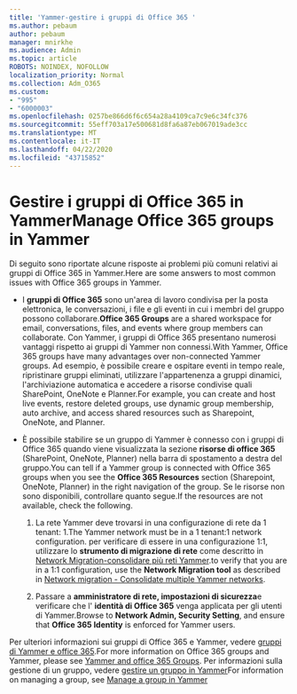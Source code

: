```yaml
---
title: 'Yammer-gestire i gruppi di Office 365 '
ms.author: pebaum
author: pebaum
manager: mnirkhe
ms.audience: Admin
ms.topic: article
ROBOTS: NOINDEX, NOFOLLOW
localization_priority: Normal
ms.collection: Adm_O365
ms.custom:
- "995"
- "6000003"
ms.openlocfilehash: 0257be866d6f6c654a28a4109ca7c9e6c34fc376
ms.sourcegitcommit: 55eff703a17e500681d8fa6a87eb067019ade3cc
ms.translationtype: MT
ms.contentlocale: it-IT
ms.lasthandoff: 04/22/2020
ms.locfileid: "43715852"
---
```

# <a name="manage-office-365-groups-in-yammer"></a><span data-ttu-id="0fb97-102">Gestire i gruppi di Office 365 in Yammer</span><span class="sxs-lookup"><span data-stu-id="0fb97-102">Manage Office 365 groups in Yammer</span></span>

<span data-ttu-id="0fb97-103">Di seguito sono riportate alcune risposte ai problemi più comuni relativi ai gruppi di Office 365 in Yammer.</span><span class="sxs-lookup"><span data-stu-id="0fb97-103">Here are some answers to most common issues with Office 365 groups in Yammer.</span></span>

* <span data-ttu-id="0fb97-104">I **gruppi di Office 365** sono un'area di lavoro condivisa per la posta elettronica, le conversazioni, i file e gli eventi in cui i membri del gruppo possono collaborare.</span><span class="sxs-lookup"><span data-stu-id="0fb97-104">**Office 365 Groups** are a shared workspace for email, conversations, files, and events where group members can collaborate.</span></span> <span data-ttu-id="0fb97-105">Con Yammer, i gruppi di Office 365 presentano numerosi vantaggi rispetto ai gruppi di Yammer non connessi.</span><span class="sxs-lookup"><span data-stu-id="0fb97-105">With Yammer, Office 365 groups have many advantages over non-connected Yammer groups.</span></span> <span data-ttu-id="0fb97-106">Ad esempio, è possibile creare e ospitare eventi in tempo reale, ripristinare gruppi eliminati, utilizzare l'appartenenza a gruppi dinamici, l'archiviazione automatica e accedere a risorse condivise quali SharePoint, OneNote e Planner.</span><span class="sxs-lookup"><span data-stu-id="0fb97-106">For example, you can create and host live events, restore deleted groups, use dynamic group membership, auto archive, and access shared resources such as Sharepoint, OneNote, and Planner.</span></span>

* <span data-ttu-id="0fb97-107">È possibile stabilire se un gruppo di Yammer è connesso con i gruppi di Office 365 quando viene visualizzata la sezione **risorse di office 365** (SharePoint, OneNote, Planner) nella barra di spostamento a destra del gruppo.</span><span class="sxs-lookup"><span data-stu-id="0fb97-107">You can tell if a Yammer group is connected with Office 365 groups when you see the **Office 365 Resources** section (Sharepoint, OneNote, Planner) in the right navigation of the group.</span></span> <span data-ttu-id="0fb97-108">Se le risorse non sono disponibili, controllare quanto segue.</span><span class="sxs-lookup"><span data-stu-id="0fb97-108">If the resources are not available, check the following.</span></span>

  1. <span data-ttu-id="0fb97-109">La rete Yammer deve trovarsi in una configurazione di rete da 1 tenant: 1.</span><span class="sxs-lookup"><span data-stu-id="0fb97-109">The Yammer network must be in a 1 tenant:1 network configuration.</span></span> <span data-ttu-id="0fb97-110">per verificare di essere in una configurazione 1:1, utilizzare lo **strumento di migrazione di rete** come descritto in [Network Migration-consolidare più reti Yammer](https://docs.microsoft.com/yammer/configure-your-yammer-network/consolidate-multiple-yammer-networks).</span><span class="sxs-lookup"><span data-stu-id="0fb97-110">to verify that you are in a 1:1 configuration, use the **Network Migration tool** as described in [Network migration - Consolidate multiple Yammer networks](https://docs.microsoft.com/yammer/configure-your-yammer-network/consolidate-multiple-yammer-networks).</span></span>

  2. <span data-ttu-id="0fb97-111">Passare a **amministratore di rete, impostazioni di sicurezza**e verificare che l' **identità di Office 365** venga applicata per gli utenti di Yammer.</span><span class="sxs-lookup"><span data-stu-id="0fb97-111">Browse to **Network Admin, Security Setting**, and ensure that **Office 365 Identity** is enforced for Yammer users.</span></span>

<span data-ttu-id="0fb97-112">Per ulteriori informazioni sui gruppi di Office 365 e Yammer, vedere [gruppi di Yammer e office 365](https://docs.microsoft.com/yammer/manage-yammer-groups/yammer-and-office-365-groups).</span><span class="sxs-lookup"><span data-stu-id="0fb97-112">For more information on Office 365 groups and Yammer, please see [Yammer and office 365 Groups](https://docs.microsoft.com/yammer/manage-yammer-groups/yammer-and-office-365-groups).</span></span> <span data-ttu-id="0fb97-113">Per informazioni sulla gestione di un gruppo, vedere [gestire un gruppo in Yammer](https://support.office.com/article/Manage-a-group-in-Yammer-6e05c6d6-5548-4c88-89cd-e6757a514ef2)</span><span class="sxs-lookup"><span data-stu-id="0fb97-113">For information on managing a group, see [Manage a group in Yammer](https://support.office.com/article/Manage-a-group-in-Yammer-6e05c6d6-5548-4c88-89cd-e6757a514ef2)</span></span>
